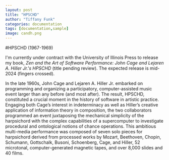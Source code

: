 ```yaml
---
layout: post
title: "HPSCHD"
author: "Tiffany Funk"
categories: documentation
tags: [documentation,sample]
image: candh.png
---
```


#HPSCHD (1967-1969)

I'm currently under contract with the University of Illinois Press to release my book, <em>Zen and the Art of Software Performance: John Cage and Lejaren A. Hiller Jr.'s HPSCHD</em> (title pending review). The expected release is mid-2024 (fingers crossed).

In the late 1960s, John Cage and Lejaren A. Hiller Jr. embarked on programming and organizing a participatory, computer-assisted music event larger than any before (and most after). The result, HPSCHD, constituted a crucial moment in the history of software in artistic practice. Engaging both Cage’s interest in indeterminacy as well as Hiller’s creative application of information theory in composition, the two collaborators programmed an event juxtaposing the mechanical simplicity of the harpsichord with the complex capabilities of a supercomputer to investigate procedural and ontological notions of chance operations. This ambitious multi-media performance was composed of seven solo pieces for harpsichord derived from processed works by Mozart, Beethoven, Chopin, Schumann, Gottschalk, Busoni, Schoenberg, Cage, and Hiller, 52 microtonal, computer-generated magnetic tapes, and over 8,000 slides and 40 films. 
